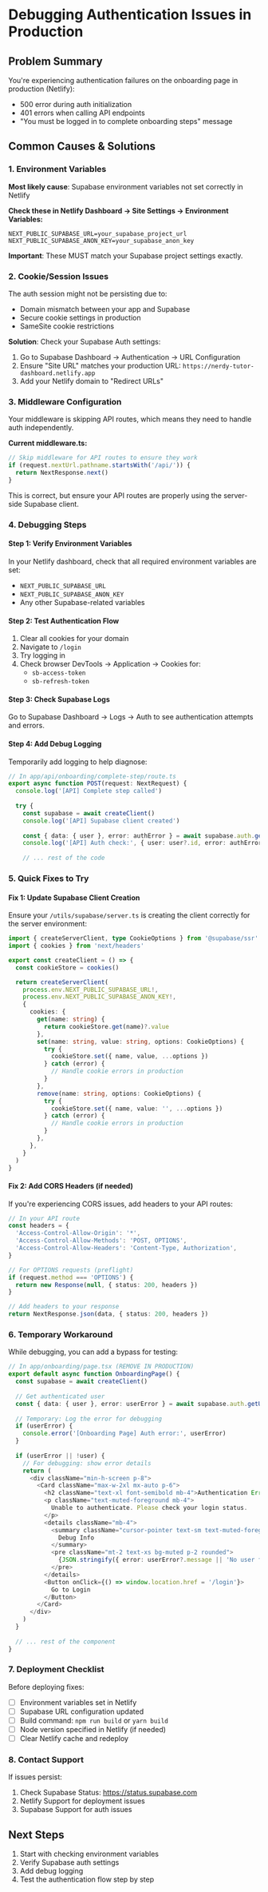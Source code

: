 # Debugging Authentication Issues in Production

## Problem Summary
You're experiencing authentication failures on the onboarding page in production (Netlify):
- 500 error during auth initialization
- 401 errors when calling API endpoints
- "You must be logged in to complete onboarding steps" message

## Common Causes & Solutions

### 1. Environment Variables
**Most likely cause**: Supabase environment variables not set correctly in Netlify

**Check these in Netlify Dashboard → Site Settings → Environment Variables:**
```
NEXT_PUBLIC_SUPABASE_URL=your_supabase_project_url
NEXT_PUBLIC_SUPABASE_ANON_KEY=your_supabase_anon_key
```

**Important**: These MUST match your Supabase project settings exactly.

### 2. Cookie/Session Issues
The auth session might not be persisting due to:
- Domain mismatch between your app and Supabase
- Secure cookie settings in production
- SameSite cookie restrictions

**Solution**: Check your Supabase Auth settings:
1. Go to Supabase Dashboard → Authentication → URL Configuration
2. Ensure "Site URL" matches your production URL: `https://nerdy-tutor-dashboard.netlify.app`
3. Add your Netlify domain to "Redirect URLs"

### 3. Middleware Configuration
Your middleware is skipping API routes, which means they need to handle auth independently.

**Current middleware.ts:**
```typescript
// Skip middleware for API routes to ensure they work
if (request.nextUrl.pathname.startsWith('/api/')) {
  return NextResponse.next()
}
```

This is correct, but ensure your API routes are properly using the server-side Supabase client.

### 4. Debugging Steps

#### Step 1: Verify Environment Variables
In your Netlify dashboard, check that all required environment variables are set:
- `NEXT_PUBLIC_SUPABASE_URL`
- `NEXT_PUBLIC_SUPABASE_ANON_KEY`
- Any other Supabase-related variables

#### Step 2: Test Authentication Flow
1. Clear all cookies for your domain
2. Navigate to `/login`
3. Try logging in
4. Check browser DevTools → Application → Cookies for:
   - `sb-access-token`
   - `sb-refresh-token`

#### Step 3: Check Supabase Logs
Go to Supabase Dashboard → Logs → Auth to see authentication attempts and errors.

#### Step 4: Add Debug Logging
Temporarily add logging to help diagnose:

```typescript
// In app/api/onboarding/complete-step/route.ts
export async function POST(request: NextRequest) {
  console.log('[API] Complete step called')
  
  try {
    const supabase = await createClient()
    console.log('[API] Supabase client created')
    
    const { data: { user }, error: authError } = await supabase.auth.getUser()
    console.log('[API] Auth check:', { user: user?.id, error: authError })
    
    // ... rest of the code
```

### 5. Quick Fixes to Try

#### Fix 1: Update Supabase Client Creation
Ensure your `/utils/supabase/server.ts` is creating the client correctly for the server environment:

```typescript
import { createServerClient, type CookieOptions } from '@supabase/ssr'
import { cookies } from 'next/headers'

export const createClient = () => {
  const cookieStore = cookies()

  return createServerClient(
    process.env.NEXT_PUBLIC_SUPABASE_URL!,
    process.env.NEXT_PUBLIC_SUPABASE_ANON_KEY!,
    {
      cookies: {
        get(name: string) {
          return cookieStore.get(name)?.value
        },
        set(name: string, value: string, options: CookieOptions) {
          try {
            cookieStore.set({ name, value, ...options })
          } catch (error) {
            // Handle cookie errors in production
          }
        },
        remove(name: string, options: CookieOptions) {
          try {
            cookieStore.set({ name, value: '', ...options })
          } catch (error) {
            // Handle cookie errors in production
          }
        },
      },
    }
  )
}
```

#### Fix 2: Add CORS Headers (if needed)
If you're experiencing CORS issues, add headers to your API routes:

```typescript
// In your API route
const headers = {
  'Access-Control-Allow-Origin': '*',
  'Access-Control-Allow-Methods': 'POST, OPTIONS',
  'Access-Control-Allow-Headers': 'Content-Type, Authorization',
}

// For OPTIONS requests (preflight)
if (request.method === 'OPTIONS') {
  return new Response(null, { status: 200, headers })
}

// Add headers to your response
return NextResponse.json(data, { status: 200, headers })
```

### 6. Temporary Workaround
While debugging, you can add a bypass for testing:

```typescript
// In app/onboarding/page.tsx (REMOVE IN PRODUCTION)
export default async function OnboardingPage() {
  const supabase = await createClient()
  
  // Get authenticated user
  const { data: { user }, error: userError } = await supabase.auth.getUser()
  
  // Temporary: Log the error for debugging
  if (userError) {
    console.error('[Onboarding Page] Auth error:', userError)
  }
  
  if (userError || !user) {
    // For debugging: show error details
    return (
      <div className="min-h-screen p-8">
        <Card className="max-w-2xl mx-auto p-6">
          <h2 className="text-xl font-semibold mb-4">Authentication Error</h2>
          <p className="text-muted-foreground mb-4">
            Unable to authenticate. Please check your login status.
          </p>
          <details className="mb-4">
            <summary className="cursor-pointer text-sm text-muted-foreground">
              Debug Info
            </summary>
            <pre className="mt-2 text-xs bg-muted p-2 rounded">
              {JSON.stringify({ error: userError?.message || 'No user found' }, null, 2)}
            </pre>
          </details>
          <Button onClick={() => window.location.href = '/login'}>
            Go to Login
          </Button>
        </Card>
      </div>
    )
  }
  
  // ... rest of the component
}
```

### 7. Deployment Checklist
Before deploying fixes:
- [ ] Environment variables set in Netlify
- [ ] Supabase URL configuration updated
- [ ] Build command: `npm run build` or `yarn build`
- [ ] Node version specified in Netlify (if needed)
- [ ] Clear Netlify cache and redeploy

### 8. Contact Support
If issues persist:
1. Check Supabase Status: https://status.supabase.com
2. Netlify Support for deployment issues
3. Supabase Support for auth issues

## Next Steps
1. Start with checking environment variables
2. Verify Supabase auth settings
3. Add debug logging
4. Test the authentication flow step by step 